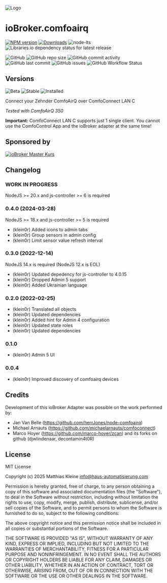 ![Logo](admin/comfoairq.png)

# ioBroker.comfoairq

[![NPM version](https://img.shields.io/npm/v/iobroker.comfoairq?style=flat-square)](https://www.npmjs.com/package/iobroker.comfoairq)
[![Downloads](https://img.shields.io/npm/dm/iobroker.comfoairq?label=npm%20downloads&style=flat-square)](https://www.npmjs.com/package/iobroker.comfoairq)
![node-lts](https://img.shields.io/node/v-lts/iobroker.comfoairq?style=flat-square)
![Libraries.io dependency status for latest release](https://img.shields.io/librariesio/release/npm/iobroker.comfoairq?label=npm%20dependencies&style=flat-square)

![GitHub](https://img.shields.io/github/license/klein0r/iobroker.comfoairq?style=flat-square)
![GitHub repo size](https://img.shields.io/github/repo-size/klein0r/iobroker.comfoairq?logo=github&style=flat-square)
![GitHub commit activity](https://img.shields.io/github/commit-activity/m/klein0r/iobroker.comfoairq?logo=github&style=flat-square)
![GitHub last commit](https://img.shields.io/github/last-commit/klein0r/iobroker.comfoairq?logo=github&style=flat-square)
![GitHub issues](https://img.shields.io/github/issues/klein0r/iobroker.comfoairq?logo=github&style=flat-square)
![GitHub Workflow Status](https://img.shields.io/github/actions/workflow/status/klein0r/iobroker.comfoairq/test-and-release.yml?branch=master&logo=github&style=flat-square)

## Versions

![Beta](https://img.shields.io/npm/v/iobroker.comfoairq.svg?color=red&label=beta)
![Stable](http://iobroker.live/badges/comfoairq-stable.svg)
![Installed](http://iobroker.live/badges/comfoairq-installed.svg)

Connect your Zehnder ComfoAirQ over ComfoConnect LAN C

*Tested with ComfoAirQ 350*

**Important:** ComfoConnect LAN C supports just 1 single client. You cannot use the ComfoControl App and the ioBroker adapter at the same time!

## Sponsored by

[![ioBroker Master Kurs](https://haus-automatisierung.com/images/ads/ioBroker-Kurs.png?2024)](https://haus-automatisierung.com/iobroker-kurs/?refid=iobroker-comfoairq)

## Changelog

<!--
  Placeholder for the next version (at the beginning of the line):
  ### **WORK IN PROGRESS**
-->
### **WORK IN PROGRESS**

NodeJS >= 20.x and js-controller >= 6 is required

### 0.4.0 (2024-03-28)

NodeJS >= 18.x and js-controller >= 5 is required

* (klein0r) Added icons to admin tabs
* (klein0r) Group sensors in admin config
* (klein0r) Limit sensor value refresh interval

### 0.3.0 (2022-12-14)

NodeJS 14.x is required (NodeJS 12.x is EOL)

* (klein0r) Updated depedency for js-controller to 4.0.15
* (klein0r) Dropped Admin 5 support
* (klein0r) Added Ukrainian language

### 0.2.0 (2022-02-25)

* (klein0r) Translated all objects
* (klein0r) Updated dependencies
* (klein0r) Added hint for Admin 4 configuration
* (klein0r) Updated state roles
* (klein0r) Updated dependencies

### 0.1.0

* (klein0r) Admin 5 UI

### 0.0.4

* (klein0r) Improved discovery of comfoairq devices

## Credits

Development of this ioBroker Adapter was possible on the work performed by:

* Jan Van Belle (https://github.com/herrJones/node-comfoairq)
* Michael Arnauts (https://github.com/michaelarnauts/comfoconnect)
* Marco Hoyer (https://github.com/marco-hoyer/zcan) and its forks on github (djwlindenaar, decontamin4t0R)

## License

MIT License

Copyright (c) 2025 Matthias Kleine <info@haus-automatisierung.com>

Permission is hereby granted, free of charge, to any person obtaining a copy
of this software and associated documentation files (the "Software"), to deal
in the Software without restriction, including without limitation the rights
to use, copy, modify, merge, publish, distribute, sublicense, and/or sell
copies of the Software, and to permit persons to whom the Software is
furnished to do so, subject to the following conditions:

The above copyright notice and this permission notice shall be included in all
copies or substantial portions of the Software.

THE SOFTWARE IS PROVIDED "AS IS", WITHOUT WARRANTY OF ANY KIND, EXPRESS OR
IMPLIED, INCLUDING BUT NOT LIMITED TO THE WARRANTIES OF MERCHANTABILITY,
FITNESS FOR A PARTICULAR PURPOSE AND NONINFRINGEMENT. IN NO EVENT SHALL THE
AUTHORS OR COPYRIGHT HOLDERS BE LIABLE FOR ANY CLAIM, DAMAGES OR OTHER
LIABILITY, WHETHER IN AN ACTION OF CONTRACT, TORT OR OTHERWISE, ARISING FROM,
OUT OF OR IN CONNECTION WITH THE SOFTWARE OR THE USE OR OTHER DEALINGS IN THE
SOFTWARE.
